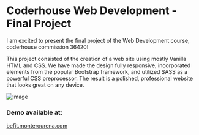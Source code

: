 # Coderhouse Web Development - Final Project
I am excited to present the final project of the Web Development course, coderhouse commission 36420! 

This project consisted of the creation of a web site using mostly Vanilla HTML and CSS. We have made the design fully responsive, incorporated elements from the popular Bootstrap framework, and utilized SASS as a powerful CSS preprocessor. The result is a polished, professional website that looks great on any device. 

![image](https://user-images.githubusercontent.com/117543842/202369117-4fe3d558-e863-4794-9337-be188571121d.png)

### Demo available at:
[befit.monterourena.com](befit.monterourena.com)
